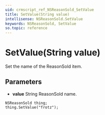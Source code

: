 ```yaml
---
uid: crmscript_ref_NSReasonSold_SetValue
title: SetValue(String value)
intellisense: NSReasonSold.SetValue
keywords: NSReasonSold, SetValue
so.topic: reference
---
```


# SetValue(String value)

Set the name of the ReasonSold item.

## Parameters

* **value** String ReasonSold name.

```crmscript
NSReasonSold thing;
thing.SetValue("frotz");
```

